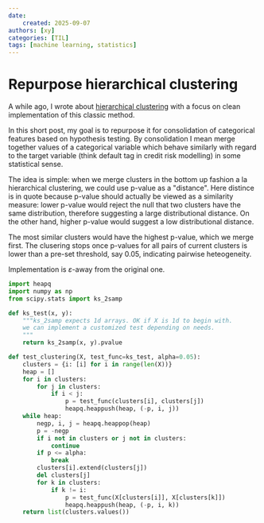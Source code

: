 ```yaml
---
date: 
    created: 2025-09-07
authors: [xy]
categories: [TIL]
tags: [machine learning, statistics]
---
```


# Repurpose hierarchical clustering 
<!-- more -->
A while ago, I wrote about [hierarchical clustering](2025-07-15-hierarchical.md) with a focus on clean implementation of this classic method. 

In this short post, my goal is to repurpose it for consolidation of categorical features based on hypothesis testing. By consolidation I mean merge together values of a categorical variable which behave similarly with regard to the target variable (think default tag in credit risk modelling) in some statistical sense. 

The idea is simple: when we merge clusters in the bottom up fashion a la hierarchical clustering, we could use p-value as a "distance". Here distince is in quote because p-value should actually be viewed as a similarity measure: lower p-value would reject the null that two clusters have the same distribution, therefore suggesting a large distributional distance. On the other hand, higher p-value would suggest a low distributional distance. 

The most similar clusters would have the highest p-value, which we merge first. The clusering stops once p-values for all pairs of current clusters is lower than a pre-set threshold, say 0.05, indicating pairwise heteogeneity.

Implementation is $\varepsilon$-away from the original one. 

```py
import heapq
import numpy as np
from scipy.stats import ks_2samp 

def ks_test(x, y):
    """ks_2samp expects 1d arrays. OK if X is 1d to begin with.
    we can implement a customized test depending on needs.  
    """
    return ks_2samp(x, y).pvalue

def test_clustering(X, test_func=ks_test, alpha=0.05):
    clusters = {i: [i] for i in range(len(X))}
    heap = []
    for i in clusters:
        for j in clusters:
            if i < j:
                p = test_func(clusters[i], clusters[j])
                heapq.heappush(heap, (-p, i, j))
    while heap:
        negp, i, j = heapq.heappop(heap)
        p = -negp
        if i not in clusters or j not in clusters:
            continue
        if p <= alpha:
            break
        clusters[i].extend(clusters[j])
        del clusters[j]
        for k in clusters:
            if k != i:
                p = test_func(X[clusters[i]], X[clusters[k]])
                heapq.heappush(heap, (-p, i, k))
    return list(clusters.values())
```


